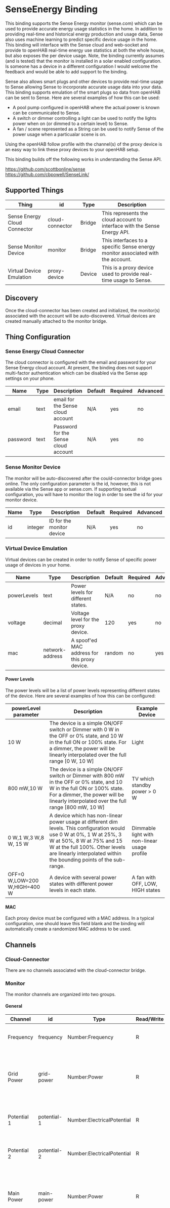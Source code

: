 # SenseEnergy Binding

This binding supports the Sense Energy monitor (sense.com) which can be used to provide accurate energy usage statistics in the home.
In addition to providing real-time and historical energy production and usage data, Sense also uses machine learning to predict specific device usage in the home.
This binding will interface with the Sense cloud and web-socket and provide to openHAB real-time energy use statistics at both the whole house, but also exposes the per device usage.
Note, the binding currently assumes (and is tested) that the monitor is installed in a solar enabled configuration.
Is someone has a device in a different configuration I would welcome the feedback and would be able to add support to the binding.

Sense also allows smart plugs and other devices to provide real-time usage to Sense allowing Sense to incorporate accurate usage data into your data.
This binding supports emulation of the smart plugs so data from openHAB can be sent to Sense.
Here are several examples of how this can be used:

- A pool pump configured in openHAB where the actual power is known can be communicated to Sense.
- A switch or dimmer controlling a light can be used to notify the lights power when on (or dimmed to a certain level) to Sense.
- A fan / scene represented as a String can be used to notify Sense of the power usage when a particualar scene is on.

Using the openHAB follow profile with the channel(s) of the proxy device is an easy way to link these proxy devices to your openHAB setup.

This binding builds off the following works in understanding the Sense API.

https://github.com/scottbonline/sense
https://github.com/cbpowell/SenseLink/


## Supported Things

| Thing                        | id               | Type          | Description                  |
|----------                    |---------         |--------       |------------------------------|
| Sense Energy Cloud Connector | cloud-connector  | Bridge        | This represents the cloud account to interface with the Sense Energy API.  |
| Sense Monitor Device         | monitor          | Bridge        | This interfaces to a specific Sense energy monitor associated with the account. |
| Virtual Device Emulation     | proxy-device     | Device        | This is a proxy device used to provide real-time usage to Sense. |


## Discovery

Once the cloud-connector has been created and initialized, the monitor(s) associated with the account will be auto-discovered. Virtual devices are created manually attached to the monitor bridge.

## Thing Configuration

### Sense Energy Cloud Connector

The cloud connector is configured with the email and password for your Sense Energy cloud account.
At present, the binding does not support multi-factor authentication which can be disabled via the Sense app settings on your phone.

| Name            | Type    | Description                           | Default | Required | Advanced |
|-----------------|---------|---------------------------------------|---------|----------|----------|
| email           | text    | email for the Sense cloud account     | N/A     | yes      | no       |
| password        | text    | Password for the Sense cloud account  | N/A     | yes      | no       |

### Sense Monitor Device

The monitor will be auto-discovered after the could-connector bridge goes online. The only configuration parameter is the id, however, this is not available via the Sense app or sense.com. If supporting textual configuration, you will have to monitor the log in order to see the id for your monitor device.

| Name            | Type    | Description                           | Default | Required | Advanced |
|-----------------|---------|---------------------------------------|---------|----------|----------|
| id              | integer | ID for the monitor device             | N/A     | yes      | no       |

### Virtual Device Emulation

Virtual devices can be created in order to notify Sense of specific power usage of devices in your home. 

| Name            | Type             | Description                                                                        | Default | Required | Advanced |
|-----------------|---------         |---------------------------------------                                             |---------|----------|----------|
| powerLevels     | text             | Power levels for different states.                                                 | N/A     | no       | no       |
| voltage         | decimal          | Voltage level for the proxy device.                                                | 120     | yes      | no       |
| mac             | network-address  | A spoof'ed MAC address for this proxy device.                                      | random  | no       | yes      |

#### Power Levels

The power levels will be a list of power levels representing different states of the device.
Here are several examples of how this can be configured:

| powerLevel parameter          | Description            | Example Device       |
|------------------             |------------------------|--------------------- |
| 10 W                          | The device is a simple ON/OFF switch or Dimmer with 0 W in the OFF or 0% state, and 10 W in the full ON or 100% state. For a dimmer, the power will be linearly interpolated over the full range [0 W, 10 W] | Light | 
| 800 mW,10 W                   | The device is a simple ON/OFF switch or Dimmer with 800 mW in the OFF or 0% state, and 10 W in the full ON or 100% state. For a dimmer, the power will be linearly interpolated over the full range [800 mW, 10 W] | TV which standby power > 0 W |
| 0 W,1 W,3 W,8 W, 15 W         | A device which has non-linear power usage at different dim levels. This configuration would use 0 W at 0%, 1 W at 25%, 3 W at 50%, 8 W at 75% and 15 W at the full 100%. Other levels are linearly interpolated within the bounding points of the sub-range. | Dimmable light with non-linear usage profile |
| OFF=0 W,LOW=200 W,HIGH=400 W  | A device with several power states with different power levels in each state. | A fan with OFF, LOW, HIGH states |

#### MAC

Each proxy device must be configured with a MAC address. In a typical configuration, one should leave this field blank and the binding will automatically create a randomized MAC address to be used.

## Channels

### Cloud-Connector

There are no channels associated with the cloud-connector bridge.

### Monitor

The monitor channels are organized into two groups.

#### General

| Channel               | id                | Type                       | Read/Write | Description |
|----------             |--------           |--------                    |--------    |--------------- |
| Frequency             | frequency         | Number:Frequency           | R          | Electrical frequency detected by Sense. |
| Grid Power            | grid-power        | Number:Power               | R          | Power consumed from the grid (negative if supplying power to grid). |
| Potential 1           | potential-1       | Number:ElectricalPotential | R          | Potential measured on first 120V branch. |
| Potential 2           | potential-2       | Number:ElectricalPotential | R          | Potential measured on second 120V branch. |
| Main Power            | main-power        | Number:Power               | R          | Power detected by the main Sense clamp (only present in solar mode). |
| Solar Power           | solar-power       | Number:Power               | R          | Power detected by the solar Sense clamp (only present in solar mode). |
| Leg 1 Power           | leg-1-power       | Number:Power               | R          | Power detected by the first Sense clamp (only present when not in solar mode). |
| Leg 2 Power           | leg-2-power       | Number:Power               | R          | Power detected by the second Sense clamp (only present when not in solar mode). |

#### Discovered Devices

Every discovered device will have the following channels.

| Channel                 | id                | Type                       | Read/Write | Advanced        | Description |
|----------               |--------           |--------                    |--------    |---------------  |--------- |
| *Label*: Power          | *id*-device-power | Number:Power               | R          | N               | Power consumed by the device. |
| *Label*: On Off Trigger | *id*-trigger      | Trigger                    | N/A        | Y               | Trigger channel to notify when device has been turned ON or OFF. |

### Proxy Device

Each proxy device has several channels that can be used to notify Sense of the current power usage for the device.

| Channel               | id                | Type                       | Read/Write | Description |
|----------             |--------           |--------                    |--------    |--------------- |
| Power Level           | vdevice-power     | Number:Power               | W          | Sets a specific absolute real-time power usage for the device. |
| Device Switch         | vdevice-switch    | Switch                     | W          | Sets the power level to either the ON or OFF defined in the powerLevels parameter. |
| Device Dimmer         | vdevice-dimmer    | Dimmer                     | W          | Sets the power level to an interpolated value based on the powerLevels parameter. |
| Device State          | vdevice-state     | String                     | W          | Sets the power level to the state sepecifice in the powerLevels parameter. |

## Full Example

### Thing Configuration

```java
Bridge senseenergy:cloud-connector:cloud [ email="xxx", password="xxx" ] {
    Bridge monitor monitor1 [ id=869850 ] {
        Thing proxy-device poolpump "Sense Virtual Pool Pump"
        Thing proxy-device light "Sense Virtual Light" [ powerLevels="20 W" ]
        Thing proxy-device fan "Sense Virtual Fan" [ powerLevels="OFF=0 W,LOW=10 W, HIGH=20 W" ]
    }
}
```

### Item Configuration

```java
// General channels
Number:Frequency          Main_Frequency            "Main Frequency"            { channel="senseenergy:monitor:cloud:monitor1:general#frequency" }
Number:Power              To_Grid_Power             "To Grid Power"             { channel="senseenergy:monitor:cloud:monitor1:general#grid-power" }
Number:ElectricPotential  Branch_1_Potential        "Branch 1 Potential"        { channel="senseenergy:monitor:cloud:monitor1:general#potential-1" }
Number:ElectricPotential  Branch_2_Potential        "Branch 2 Potential"        { channel="senseenergy:monitor:cloud:monitor2:general#potential-2" }
Number:Power              Main_Power                "Main Power"                { channel="senseenergy:monitor:cloud:monitor1:general#main-power" }
Number:Power              Solar_Power               "Solar Power"               { channel="senseenergy:monitor:cloud:monitor1:general#solar-power" }

// Discovered device channels
Number:Power              Sense_AlwaysOn_Power      "Always-On Power"           { channel="senseenergy:monitor:cloud:monitor1:discovered-devices#always_on-device-power" }
Number:Power              Sense_PoolPump_Power      "Pool Pump Power"           { channel="senseenergy:monitor:cloud:monitor1:discovered-devices#Z0sBBkO1-device-power" }
Number:Power              Sense_Other_Power         "Other Power"               { channel="senseenergy:monitor:cloud:monitor1:discovered-devices#unknown-device-power" }

// Virtual device "follow" channels. These should be the actually controlling items for your device.
Switch                    LightSwitch               "Light Switch"              { channel="senseenergy:proxy-device:cloud:monitor1:light:vdevice-switch"[profile="system:follow"] }
Dimmer                    LightDimmer               "Light Dimmer"              { channel="senseenergy:proxy-device:cloud:monitor1:light:vdevice-dimmer"[profile="system:follow"] }
Number:Power              PoolPump_Power            "Pool Pump Power"           { channel="senseenergy:proxy-device:cloud:monitor1:light:vdevice-power"[profile="system:follow"] }
String                    Fan_State                 "Fan State"                 { channel="senseenergy:proxy-device:cloud:monitor1:light:vdevice-state"[profile="system:follow"] }
```

### Rules

```java
rule "Sense Energy Discovered Device OnOff"
when
    Channel 'senseenergy:monitor:cloud:monitor1:discovered-devices#XXXX-trigger' triggered or
    Channel 'senseenergy:monitor:cloud:monitor1:discovered-devices#YYYY-trigger' triggered
then
    logInfo("SenseEnergy", "Sense Energy Discovered Device Triggered", "Message: {}", receivedEvent)
end
```

### Rule Actions

The binding also supports querying of trend totals over for different periods of time.

#### Map<String, Object> queryEnergyTrend(String scale, Instant datetime)

This function will query tthe Sense cloud for usage totals for a given period of time.

##### Parameters:

`scale` - the time scale for which the query should be over ("DAY", "WEEK", "MONTH", "YEAR").
`datetime` - the datetime in the period. this can be null to select the current datetime.

##### Returns:

The return is a Map<String, Object> object which contains the following values:

`consumption` - a QuantityType<Energy> of the total energy (KWh) used over the scale period.
`production` - a QuantityType<Energy> of the total energy (KWh) produced over the scale period.
`fromGrid` - a QuantityType<Energy> of the total energy (KWh) from the grid over the scale period.
`toGrid` - a QuantityType<Energy> of the total energy (KWh) to the grid over the scale period.
`netProduction` - a QuantityType<Energy> of the difference in energy (KWh) between what was produced and consumed during the scale period.
`solarPowered` - a QuantityType<Dimensionless> of the percent of solar energy production that was directly consumed (not sent to grid) during the scale period.

##### Example:

```java
rule "Sense Energy Update Trends"
when
    Time cron "0 0/15 * ? * *"
then
    logInfo("SenseEnergy", "Sense Energy Update Trends")
    
    val monitorActions = getActions("senseenergy", "senseenergy:monitor:cloud:monitor1")
    
    val dayTrends = monitorActions.queryEnergyTrend("DAY", null)
    logInfo("SenseEnergy", "Energy DAY trends {}", dayTrends.toString())

    val weekTrends = monitorActions.queryEnergyTrend("WEEK", null)
    logInfo("SenseEnergy", "Energy WEEK trends {}", weekTrends.toString())

    val monthTrends = monitorActions.queryEnergyTrend("MONTH", null)
    logInfo("SenseEnergy", "Energy MONTH trends {}", monthTrends.toString())

    val yearTrends = monitorActions.queryEnergyTrend("YEAR", null)
    logInfo("SenseEnergy", "Energy YEAR trends {}", yearTrends.toString())
end
```

## Special notes

- For proxy device to work, the openHAB must be on the same sub-net as the Sense monitor and be able to received broadcast Datagram packets on port 9999. While the binding has not been tested in a Docker configuration, there are some potential issues with being able to receive on port 9999 (see https://github.com/cbpowell/SenseLink/).
- The Sense Energy Monitor can be configured in two different modes depending on whether the secondary current monitor is either attaced to the Solar circuit of another circuit in your house. Unfortunately, the JSON format from the API is different depending on the mode and currently the binding has only been tested and will work in the Solar mode to-date. If there are others wanting to use the setup in the other mode, I would be interested in enabling support for the other mode in the binding with assistance in receiving examples of the JSON format.

##TODO
code review
test authorization
